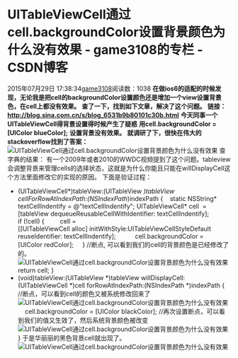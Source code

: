 # UITableViewCell通过cell.backgroundColor设置背景颜色为什么没有效果 - game3108的专栏 - CSDN博客
2015年07月29日 17:38:34[game3108](https://me.csdn.net/game3108)阅读数：1038
**在做ios6的适配的时候发现，无论我是把cell的backgroundColor设置颜色还是增加一个view设置背景色，在cell上都没有效果。**
**查了一下，找到如下文章，解决了这个问题。**
**链接：http://blog.sina.com.cn/s/blog_6531b9b80101c30b.html**
**今天同事一个UITableViewCell得背景设置得时候产生了疑惑**
**用cell.backgroundColor = [UIColor blueColor];**
**设置背景没有效果。**
**就调研了下，很快在伟大的stackoverflow找到了答案：**
![UITableViewCell通过cell.backgroundColor设置背景颜色为什么没有效果](http://s2.sinaimg.cn/mw690/6531b9b8tx6BAYdNyZXd1&690)
查字典的结果：
有一个2009年或者2010的WWDC视频提到了这个问题。tableview会调整背景来管理cells的选择状态，这就是为什么你能且只能在willDisplayCell这个方法里面修改它的实现的原因。
下面是验证过程：
- (UITableViewCell*)tableView:(UITableView *)tableView cellForRowAtIndexPath:(NSIndexPath*)indexPath
{
   static NSString* textCellIndentify = @"textCellIndentify";
UITableViewCell* cell  = [tableView dequeueReusableCellWithIdentifier: textCellIndentify];
if (!cell) {
        cell = [[UITableViewCell alloc] initWithStyle:UITableViewCellStyleDefault
 reuseIdentifier: textCellIndentify];
          cell.backgroundColor = [UIColor redColor];
    }
//断点, 可以看到我们的cell的背景颜色是已经修改了的。
![UITableViewCell通过cell.backgroundColor设置背景颜色为什么没有效果](http://s16.sinaimg.cn/mw690/6531b9b8tx6BAXAnz0r4f&690)
return cell;
}
- (void)tableView:(UITableView *)tableView willDisplayCell:(UITableViewCell *)cell
 forRowAtIndexPath:(NSIndexPath *)indexPath
{
//断点，可以看到cell的颜色又被系统修改回来了
![UITableViewCell通过cell.backgroundColor设置背景颜色为什么没有效果](http://s10.sinaimg.cn/mw690/6531b9b8tx6BAXLWovD49&690)
    cell.backgroundColor = [UIColor blackColor];
//再次设置断点，可以看到我们的值又生效了，然后系统背景颜色被改变
![UITableViewCell通过cell.backgroundColor设置背景颜色为什么没有效果](http://s9.sinaimg.cn/mw690/6531b9b8tx6BAXZ9mPK88&690)
}
于是华丽丽的黑色背景cell就出现了。
![UITableViewCell通过cell.backgroundColor设置背景颜色为什么没有效果](http://s10.sinaimg.cn/mw690/6531b9b8tx6BAY5yZL399&690)
